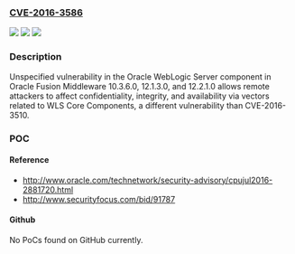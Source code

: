 ### [CVE-2016-3586](https://cve.mitre.org/cgi-bin/cvename.cgi?name=CVE-2016-3586)
![](https://img.shields.io/static/v1?label=Product&message=n%2Fa&color=blue)
![](https://img.shields.io/static/v1?label=Version&message=n%2Fa&color=blue)
![](https://img.shields.io/static/v1?label=Vulnerability&message=n%2Fa&color=brighgreen)

### Description

Unspecified vulnerability in the Oracle WebLogic Server component in Oracle Fusion Middleware 10.3.6.0, 12.1.3.0, and 12.2.1.0 allows remote attackers to affect confidentiality, integrity, and availability via vectors related to WLS Core Components, a different vulnerability than CVE-2016-3510.

### POC

#### Reference
- http://www.oracle.com/technetwork/security-advisory/cpujul2016-2881720.html
- http://www.securityfocus.com/bid/91787

#### Github
No PoCs found on GitHub currently.

